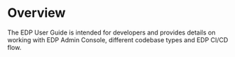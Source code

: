# Overview

The EDP User Guide is intended for developers and provides details on working with EDP Admin Console, different codebase types and EDP CI/CD flow.

